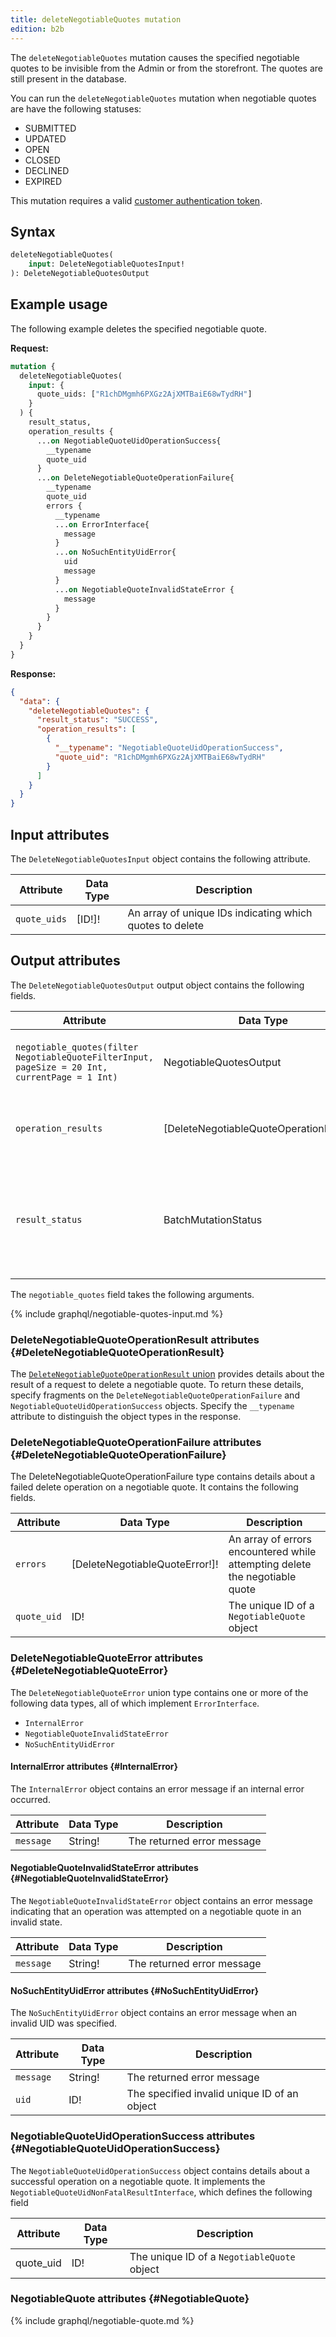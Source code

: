 ```yaml
---
title: deleteNegotiableQuotes mutation
edition: b2b
---
```


The `deleteNegotiableQuotes` mutation causes the specified negotiable quotes to be invisible from the Admin or from the storefront. The quotes are still present in the database.

You can run the `deleteNegotiableQuotes` mutation when negotiable quotes are have the following statuses:

*  SUBMITTED
*  UPDATED
*  OPEN
*  CLOSED
*  DECLINED
*  EXPIRED

This mutation requires a valid [customer authentication token]({{page.baseurl}}/graphql/mutations/generate-customer-token.html).

## Syntax

```graphql
deleteNegotiableQuotes(
    input: DeleteNegotiableQuotesInput!
): DeleteNegotiableQuotesOutput
```

## Example usage

The following example deletes the specified negotiable quote.

**Request:**

```graphql
mutation {
  deleteNegotiableQuotes(
    input: {
      quote_uids: ["R1chDMgmh6PXGz2AjXMTBaiE68wTydRH"]
    }
  ) {
    result_status,
    operation_results {
      ...on NegotiableQuoteUidOperationSuccess{
        __typename
        quote_uid
      }
      ...on DeleteNegotiableQuoteOperationFailure{
        __typename
        quote_uid
        errors {
          __typename
          ...on ErrorInterface{
            message
          }
          ...on NoSuchEntityUidError{
            uid
            message
          }
          ...on NegotiableQuoteInvalidStateError {
            message
          }
        }
      }
    }
  }
}
```

**Response:**

```json
{
  "data": {
    "deleteNegotiableQuotes": {
      "result_status": "SUCCESS",
      "operation_results": [
        {
          "__typename": "NegotiableQuoteUidOperationSuccess",
          "quote_uid": "R1chDMgmh6PXGz2AjXMTBaiE68wTydRH"
        }
      ]
    }
  }
}
```

## Input attributes

The `DeleteNegotiableQuotesInput` object contains the following attribute.

Attribute | Data Type | Description
--- | --- | ---
`quote_uids` | [ID!]! | An array of unique IDs indicating which quotes to delete

## Output attributes

The `DeleteNegotiableQuotesOutput` output object contains the following fields.

Attribute | Data Type | Description
--- | --- | ---
`negotiable_quotes(filter NegotiableQuoteFilterInput, pageSize = 20 Int, currentPage = 1 Int)` | NegotiableQuotesOutput | A list of negotiable quotes that the customer can view
`operation_results` | [DeleteNegotiableQuoteOperationResult!]! | An array of deleted negotiable quote UIDs and details about any errors
`result_status` | BatchMutationStatus | The status of the request to delete one or more negotiable quotes. The possible values are SUCCESS, FAILURE, and MIXED_RESULTS

The `negotiable_quotes` field takes the following arguments.

{% include graphql/negotiable-quotes-input.md %}

### DeleteNegotiableQuoteOperationResult attributes {#DeleteNegotiableQuoteOperationResult}

The [`DeleteNegotiableQuoteOperationResult` union]({{page.baseurl}}/graphql/unions.html) provides details about the result of a request to delete a negotiable quote. To return these details, specify fragments on the `DeleteNegotiableQuoteOperationFailure` and `NegotiableQuoteUidOperationSuccess` objects. Specify the `__typename` attribute to distinguish the object types in the response.

### DeleteNegotiableQuoteOperationFailure attributes {#DeleteNegotiableQuoteOperationFailure}

The DeleteNegotiableQuoteOperationFailure type contains details about a failed delete operation on a negotiable quote. It contains the following fields.

Attribute | Data Type | Description
--- | --- | ---
`errors` | [DeleteNegotiableQuoteError!]! | An array of errors encountered while attempting delete the negotiable quote
`quote_uid` | ID! | The unique ID of a `NegotiableQuote` object

### DeleteNegotiableQuoteError attributes {#DeleteNegotiableQuoteError}

The `DeleteNegotiableQuoteError` union type contains one or more of the following data types, all of which implement `ErrorInterface`.

*  `InternalError`
*  `NegotiableQuoteInvalidStateError`
*  `NoSuchEntityUidError`

#### InternalError attributes {#InternalError}

The `InternalError` object contains an error message if an internal error occurred.

Attribute | Data Type | Description
--- | --- | ---
`message` | String! | The returned error message

#### NegotiableQuoteInvalidStateError attributes {#NegotiableQuoteInvalidStateError}

The `NegotiableQuoteInvalidStateError` object contains an error message indicating that an operation was attempted on a negotiable quote in an invalid state.

Attribute | Data Type | Description
--- | --- | ---
`message` | String! | The returned error message

#### NoSuchEntityUidError attributes {#NoSuchEntityUidError}

The `NoSuchEntityUidError` object contains an error message when an invalid UID was specified.

Attribute | Data Type | Description
--- | --- | ---
`message` | String! | The returned error message
`uid` | ID! | The specified invalid unique ID of an object

### NegotiableQuoteUidOperationSuccess attributes {#NegotiableQuoteUidOperationSuccess}

The `NegotiableQuoteUidOperationSuccess` object contains details about a successful operation on a negotiable quote. It implements the `NegotiableQuoteUidNonFatalResultInterface`, which defines the following field

Attribute | Data Type | Description
--- | --- | ---
quote_uid | ID! | The unique ID of a `NegotiableQuote` object

### NegotiableQuote attributes {#NegotiableQuote}

{% include graphql/negotiable-quote.md %}
